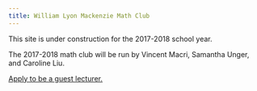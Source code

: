 ```yaml
---
title: William Lyon Mackenzie Math Club
---
```


This site is under construction for the 2017-2018 school year.

The 2017-2018 math club will be run by Vincent Macri, Samantha Unger, and Caroline Liu.

[Apply to be a guest lecturer.](https://docs.google.com/forms/d/e/1FAIpQLSd9JaZl7vY55LYRP9iUShm8M-RnZyhLyJWiTCd_rmvSsUeOqw/viewform?usp=sf_link)
